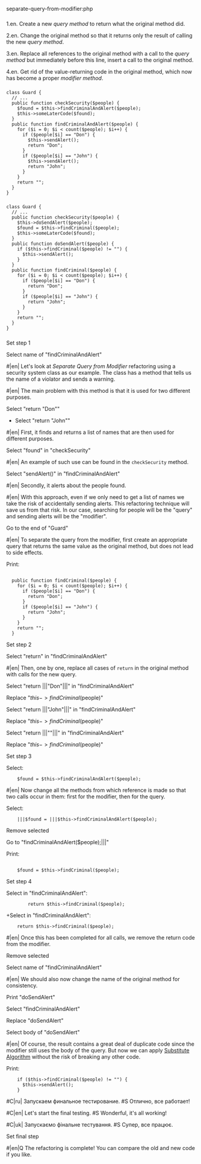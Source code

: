 separate-query-from-modifier:php

###

1.en. Create a new <i>query method</i> to return what the original method did.

2.en. Change the original method so that it returns only the result of calling the new <i>query method</i>.

3.en. Replace all references to the original method with a call to the <i>query method</i> but immediately before this line, insert a call to the original method.

4.en. Get rid of the value-returning code in the original method, which now has become a proper <i>modifier method</i>.



###

```
class Guard {
  // ...
  public function checkSecurity($people) {
    $found = $this->findCriminalAndAlert($people);
    $this->someLaterCode($found);
  }
  public function findCriminalAndAlert($people) {
    for ($i = 0; $i < count($people); $i++) {
      if ($people[$i] == "Don") {
        $this->sendAlert();
        return "Don";
      }
      if ($people[$i] == "John") {
        $this->sendAlert();
        return "John";
      }
    }
    return "";
  }
}
```

###

```
class Guard {
  // ...
  public function checkSecurity($people) {
    $this->doSendAlert($people);
    $found = $this->findCriminal($people);
    $this->someLaterCode($found);
  }
  public function doSendAlert($people) {
    if ($this->findCriminal($people) != "") {
      $this->sendAlert();
    }
  }
  public function findCriminal($people) {
    for ($i = 0; $i < count($people); $i++) {
      if ($people[$i] == "Don") {
        return "Don";
      }
      if ($people[$i] == "John") {
        return "John";
      }
    }
    return "";
  }
}
```

###

Set step 1

Select name of "findCriminalAndAlert"

#|en| Let's look at <i>Separate Query from Modifier</i> refactoring using a security system class as our example. The class has a method that tells us the name of a violator and sends a warning.

#|en| The main problem with this method is that it is used for two different purposes.

Select "return "Don""
+ Select "return "John""

#|en| First, it finds and returns a list of names that are then used for different purposes.

Select "found" in "checkSecurity"

#|en| An example of such use can be found in the <code>checkSecurity</code> method.

Select "sendAlert()" in "findCriminalAndAlert"

#|en| Secondly, it alerts about the people found.

#|en| With this approach, even if we only need to get a list of names we take the risk of accidentally sending alerts. This refactoring technique will save us from that risk. In our case, searching for people will be the "query" and sending alerts will be the "modifier".

Go to the end of "Guard"

#|en| To separate the query from the modifier, first create an appropriate query that returns the same value as the original method, but does not lead to side effects.

Print:
```

  public function findCriminal($people) {
    for ($i = 0; $i < count($people); $i++) {
      if ($people[$i] == "Don") {
        return "Don";
      }
      if ($people[$i] == "John") {
        return "John";
      }
    }
    return "";
  }
```

Set step 2

Select "return" in "findCriminalAndAlert"

#|en| Then, one by one, replace all cases of <code>return</code> in the original method with calls for the new query.

Select "return |||"Don"|||" in "findCriminalAndAlert"

Replace "$this->findCriminal($people)"

Select "return |||"John"|||" in "findCriminalAndAlert"

Replace "$this->findCriminal($people)"

Select "return |||""|||" in "findCriminalAndAlert"

Replace "$this->findCriminal($people)"

Set step 3

Select:
```
    $found = $this->findCriminalAndAlert($people);
```

#|en| Now change all the methods from which reference is made so that two calls occur in them: first for the modifier, then for the query.

Select:
```
    |||$found = |||$this->findCriminalAndAlert($people);
```

Remove selected

Go to "findCriminalAndAlert($people);|||"

Print:
```

    $found = $this->findCriminal($people);
```

Set step 4

Select in "findCriminalAndAlert":
```
        return $this->findCriminal($people);

```
+Select in "findCriminalAndAlert":
```
    return $this->findCriminal($people);

```

#|en| Once this has been completed for all calls, we remove the return code from the modifier.

Remove selected

Select name of "findCriminalAndAlert"

#|en| We should also now change the name of the original method for consistency.

Print "doSendAlert"

Select "findCriminalAndAlert"

Replace "doSendAlert"

Select body of "doSendAlert"

#|en| Of course, the result contains a great deal of duplicate code since the modifier still uses the body of the query. But now we can apply <a href="/substitute-algorithm">Substitute Algorithm</a> without the risk of breaking any other code.

Print:
```
    if ($this->findCriminal($people) != "") {
      $this->sendAlert();
    }
```

#C|ru| Запускаем финальное тестирование.
#S Отлично, все работает!

#C|en| Let's start the final testing.
#S Wonderful, it's all working!

#C|uk| Запускаємо фінальне тестування.
#S Супер, все працює.

Set final step

#|en|Q The refactoring is complete! You can compare the old and new code if you like.
